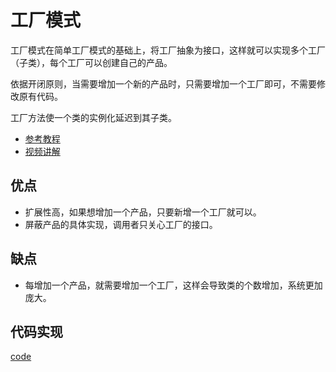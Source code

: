 # 工厂模式

工厂模式在简单工厂模式的基础上，将工厂抽象为接口，这样就可以实现多个工厂（子类），每个工厂可以创建自己的产品。

依据开闭原则，当需要增加一个新的产品时，只需要增加一个工厂即可，不需要修改原有代码。

工厂方法使一个类的实例化延迟到其子类。

- [参考教程](https://refactoringguru.cn/design-patterns/factory-method)
- [视频讲解](https://www.bilibili.com/video/BV17Z4y1H7hz/)

## 优点

- 扩展性高，如果想增加一个产品，只要新增一个工厂就可以。
- 屏蔽产品的具体实现，调用者只关心工厂的接口。

## 缺点

- 每增加一个产品，就需要增加一个工厂，这样会导致类的个数增加，系统更加庞大。

## 代码实现

[code](./%E5%B7%A5%E5%8E%82%E6%A8%A1%E5%BC%8F.ts)
